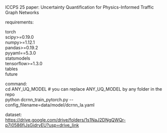 ICCPS 25 paper: Uncertainty Quantification for Physics-Informed Traffic Graph Networks

requirements:

torch \
scipy>=0.19.0 \
numpy>=1.12.1 \
pandas>=0.19.2 \
pyyaml==5.3.0 \
statsmodels \
tensorflow>=1.3.0 \
tables \
future 

command: \
cd ANY_UQ_MODEL            # you can replace ANY_UQ_MODEL by any folder in the repo \
python dcrnn_train_pytorch.py --config_filename=data/model/dcrnn_la.yaml

dataset: \
https://drive.google.com/drive/folders/1s1NaJ2DNgQWQr-p7i0586fjJsGidrvEU?usp=drive_link


